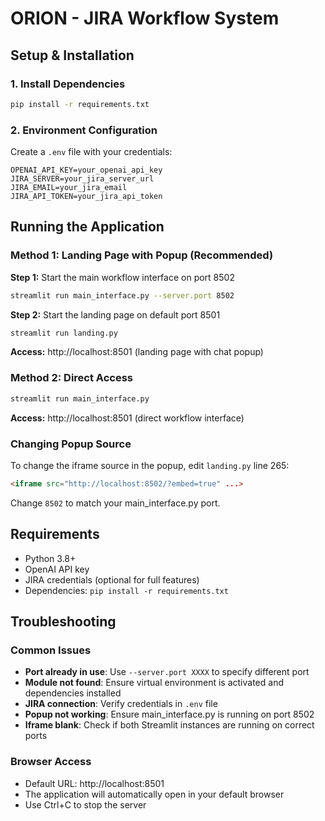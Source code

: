 # ORION - JIRA Workflow System

## Setup & Installation

### 1. Install Dependencies
```bash
pip install -r requirements.txt
```

### 2. Environment Configuration
Create a `.env` file with your credentials:
```
OPENAI_API_KEY=your_openai_api_key
JIRA_SERVER=your_jira_server_url
JIRA_EMAIL=your_jira_email
JIRA_API_TOKEN=your_jira_api_token
```

## Running the Application

### Method 1: Landing Page with Popup (Recommended)

**Step 1:** Start the main workflow interface on port 8502
```bash
streamlit run main_interface.py --server.port 8502
```

**Step 2:** Start the landing page on default port 8501
```bash
streamlit run landing.py
```

**Access:** http://localhost:8501 (landing page with chat popup)

### Method 2: Direct Access
```bash
streamlit run main_interface.py
```
**Access:** http://localhost:8501 (direct workflow interface)

### Changing Popup Source
To change the iframe source in the popup, edit `landing.py` line 265:
```html
<iframe src="http://localhost:8502/?embed=true" ...>
```
Change `8502` to match your main_interface.py port.


## Requirements
- Python 3.8+
- OpenAI API key
- JIRA credentials (optional for full features)
- Dependencies: `pip install -r requirements.txt`

## Troubleshooting

### Common Issues
- **Port already in use**: Use `--server.port XXXX` to specify different port
- **Module not found**: Ensure virtual environment is activated and dependencies installed
- **JIRA connection**: Verify credentials in `.env` file
- **Popup not working**: Ensure main_interface.py is running on port 8502
- **Iframe blank**: Check if both Streamlit instances are running on correct ports

### Browser Access
- Default URL: http://localhost:8501
- The application will automatically open in your default browser
- Use Ctrl+C to stop the server
